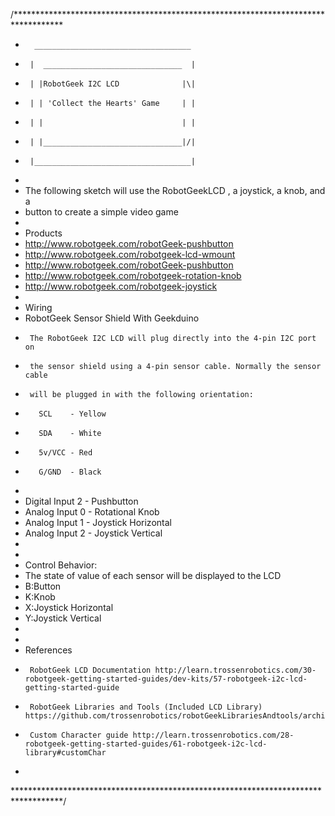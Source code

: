 /***********************************************************************************
 *       ___________________________________
 *      |  _______________________________  |
 *      | |RobotGeek I2C LCD              |\|
 *      | | 'Collect the Hearts' Game     | |
 *      | |                               | |
 *      | |_______________________________|/|
 *      |___________________________________|
 *
 *  The following sketch will use the RobotGeekLCD , a joystick, a knob, and a
 *   button to create a simple  video game
 *
 *  Products
 *    http://www.robotgeek.com/robotGeek-pushbutton
 *    http://www.robotgeek.com/robotgeek-lcd-wmount
 *    http://www.robotgeek.com/robotGeek-pushbutton
 *    http://www.robotgeek.com/robotgeek-rotation-knob
 *    http://www.robotgeek.com/robotgeek-joystick
 *  
 *  Wiring
 *    RobotGeek Sensor Shield With Geekduino
 *      The RobotGeek I2C LCD will plug directly into the 4-pin I2C port on
 *      the sensor shield using a 4-pin sensor cable. Normally the sensor cable
 *      will be plugged in with the following orientation:
 *        SCL    - Yellow
 *        SDA    - White
 *        5v/VCC - Red
 *        G/GND  - Black
 *  
 *   Digital Input  2 - Pushbutton       
 *   Analog Input 0 - Rotational Knob
 *   Analog Input 1 - Joystick Horizontal
 *   Analog Input 2 - Joystick Vertical
 *
 *
 *  Control Behavior:
 *    The state of value of each sensor will be displayed to the LCD
 *    B:Button
 *    K:Knob
 *    X:Joystick Horizontal
 *    Y:Joystick Vertical   
 * 
 *
 *  References
 *      RobotGeek LCD Documentation http://learn.trossenrobotics.com/30-robotgeek-getting-started-guides/dev-kits/57-robotgeek-i2c-lcd-getting-started-guide
 *      RobotGeek Libraries and Tools (Included LCD Library) https://github.com/trossenrobotics/robotGeekLibrariesAndtools/archive/master.zip
 *      Custom Character guide http://learn.trossenrobotics.com/28-robotgeek-getting-started-guides/61-robotgeek-i2c-lcd-library#customChar 
 *  
 ***********************************************************************************/
